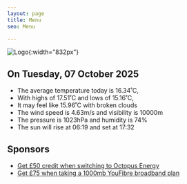 ```yaml
---
layout: page
title: Menu
seo: Menu

---
```


![Logo](/images/logo.jpg){:width="832px"}

<!-- weather_marker starts -->
## On Tuesday, 07 October 2025

- The average temperature today is 16.34˚C,
- With highs of 17.51˚C and lows of 15.16˚C,
- It may feel like 15.96˚C with broken clouds
- The wind speed is 4.63m/s and visibility is 10000m
- The pressure is 1023hPa and humidity is 74%
- The sun will rise at 06:19 and set at 17:32

<!-- weather_marker ends -->

## Sponsors

- [Get £50 credit when switching to Octopus Energy](https://bit.ly/3oD1nnS)
- [Get £75 when taking a 1000mb YouFibre broadband plan](https://aklam.io/91zWhU?)
